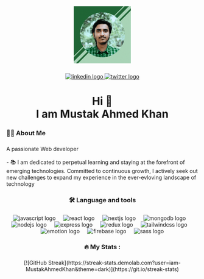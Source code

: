 <div align="center">
  <img src="https://raw.githubusercontent.com/iam-MustakAhmedKhan/iam-MustakAhmedKhan/main/mustak-.gif" alt="Profile_pic" height="150" loop=infinite>
</div>

###

<div align="center">
  <a href="https://www.linkedin.com/in/iam-mustakahmedkhan/" target="_blank">
    <img src="https://img.shields.io/static/v1?message=LinkedIn&logo=linkedin&label=&color=0077B5&logoColor=white&labelColor=&style=for-the-badge" height="25" alt="linkedin logo"  />
  </a>
  <a href="https://twitter.com/iam_MustakAhmed" target="_blank">
    <img src="https://img.shields.io/static/v1?message=Twitter&logo=twitter&label=&color=1DA1F2&logoColor=white&labelColor=&style=for-the-badge" height="25" alt="twitter logo"  />
  </a>
</div>

###

<h1 align="center">Hi 👋<br>I am Mustak Ahmed Khan</h1>

###

<h3 align="left">👩‍💻  About Me</h3>

###

<p align="left">A passionate Web developer<br><br>- 📚   I am dedicated to perpetual learning and staying at the forefront of emerging technologies. Committed to continuous growth, I actively seek out new challenges to expand my experience in the ever-evloving landscape of technology</p>

###

<h3 align="center">🛠 Language and tools</h3>

###

<div align="center">
  <img src="https://skillicons.dev/icons?i=js" height="40" alt="javascript logo"  />
  <img width="12" />
  <img src="https://skillicons.dev/icons?i=react" height="40" alt="react logo"  />
  <img width="12" />
  <img src="https://skillicons.dev/icons?i=nextjs" height="40" alt="nextjs logo"  />
  <img width="12" />
  <img src="https://skillicons.dev/icons?i=mongodb" height="40" alt="mongodb logo"  />
  <img width="12" />
  <img src="https://skillicons.dev/icons?i=nodejs" height="40" alt="nodejs logo"  />
  <img width="12" />
  <img src="https://skillicons.dev/icons?i=express" height="40" alt="express logo"  />
  <img width="12" />
  <img src="https://skillicons.dev/icons?i=redux" height="40" alt="redux logo"  />
  <img width="12" />
  <img src="https://skillicons.dev/icons?i=tailwind" height="40" alt="tailwindcss logo"  />
  <img width="12" />
  <img src="https://skillicons.dev/icons?i=emotion" height="40" alt="emotion logo"  />
  <img width="12" />
  <img src="https://skillicons.dev/icons?i=firebase" height="40" alt="firebase logo"  />
  <img width="12" />
  <img src="https://skillicons.dev/icons?i=sass" height="40" alt="sass logo"  />
</div>

###

<h3 align="center">🔥   My Stats :</h3>

###

<div align="center">
  [![GitHub Streak](https://streak-stats.demolab.com?user=iam-MustakAhmedKhan&theme=dark)](https://git.io/streak-stats)
</div>


